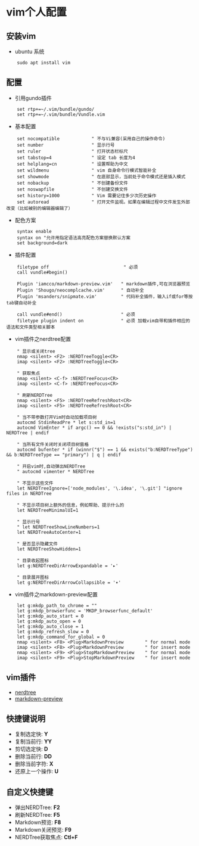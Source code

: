 # vim个人配置
## 安装vim

- ubuntu 系统
```shell
    sudo apt install vim
```

## 配置
- 引用gundo插件
```
    set rtp+=~/.vim/bundle/gundo/
    set rtp+=~/.vim/bundle/Vundle.vim
```

- 基本配置
```
    set nocompatible            " 不与Vi兼容(采用自己的操作命令)
    set number                  " 显示行号
    set ruler                   " 打开状态栏标尺
    set tabstop=4               " 设定 tab 长度为4
    set helplang=cn             " 设置帮助为中文
    set wildmenu                " vim 自身命令行模式智能补全
    set showmode                " 在底部显示，当前处于命令模式还是插入模式
    set nobackup                " 不创建备份文件
    set noswapfile              " 不创建交换文件
    set history=1000            " Vim 需要记住多少次历史操作
    set autoread                " 打开文件监视。如果在编辑过程中文件发生外部改变（比如被别的编辑器编辑了）
```

- 配色方案
```
    syntax enable
    syntax on "允许用指定语法高亮配色方案替换默认方案
    set background=dark
```

- 插件配置
```
    filetype off                            " 必须
    call vundle#begin()
    
    Plugin 'iamcco/markdown-preview.vim'   " markdown插件,可在浏览器预览
    Plugin 'Shougo/neocomplcache.vim'      " 自动补全
    Plugin 'msanders/snipmate.vim'         " 代码补全插件，输入if或for等按tab键自动补全
    
    call vundle#end()                      " 必须
    filetype plugin indent on              " 必须 加载vim自带和插件相应的语法和文件类型相关脚本
```

- vim插件之nerdtree配置
```
    " 显示或关闭tree
    nmap <silent> <F2> :NERDTreeToggle<CR>
    imap <silent> <F2> :NERDTreeToggle<CR>
    
    " 获取焦点
    nmap <silent> <C-f> :NERDTreeFocus<CR>
    imap <silent> <C-f> :NERDTreeFocus<CR>
    
    " 刷新NERDTree
    nmap <silent> <F5> :NERDTreeRefreshRoot<CR>
    imap <silent> <F5> :NERDTreeRefreshRoot<CR>
    
    " 当不带参数打开Vim时自动加载项目树
    autocmd StdinReadPre * let s:std_in=1
    autocmd VimEnter * if argc() == 0 && !exists("s:std_in") | NERDTree | endif
    
    " 当所有文件关闭时关闭项目树窗格
    autocmd bufenter * if (winnr("$") == 1 && exists("b:NERDTreeType") && b:NERDTreeType == "primary") | q | endif
    
    " 开启vim时,自动弹出NERDTree
    " autocmd vimenter * NERDTree
    
    " 不显示这些文件
    let NERDTreeIgnore=['node_modules', '\.idea', '\.git'] "ignore files in NERDTree
    
    " 不显示项目树上额外的信息，例如帮助、提示什么的
    let NERDTreeMinimalUI=1
    
    " 显示行号
    " let NERDTreeShowLineNumbers=1
    let NERDTreeAutoCenter=1
    
    " 是否显示隐藏文件
    let NERDTreeShowHidden=1
    
    " 目录收起图标
    let g:NERDTreeDirArrowExpandable = '▸'
    
    " 目录展开图标
    let g:NERDTreeDirArrowCollapsible = '▾'
```

- vim插件之markdown-preview配置
```
    let g:mkdp_path_to_chrome = ""
    let g:mkdp_browserfunc = 'MKDP_browserfunc_default'
    let g:mkdp_auto_start = 0
    let g:mkdp_auto_open = 0
    let g:mkdp_auto_close = 1
    let g:mkdp_refresh_slow = 0
    let g:mkdp_command_for_global = 0
    nmap <silent> <F8> <Plug>MarkdownPreview        " for normal mode
    imap <silent> <F8> <Plug>MarkdownPreview        " for insert mode
    nmap <silent> <F9> <Plug>StopMarkdownPreview    " for normal mode
    imap <silent> <F9> <Plug>StopMarkdownPreview    " for insert mode
```
## vim插件
- [nerdtree](https://github.com/scrooloose/nerdtree)
- [markdown-preview](https://github.com/iamcco/markdown-preview.vim)

## 快捷键说明
- 复制选定快: **Y**
- 复制当前行: **YY**
- 剪切选定快: **D**
- 删除当前行: **DD**
- 删除当前字符: **X**
- 还原上一个操作: **U**

## 自定义快捷键
- 弹出NERDTree: **F2**
- 刷新NERDTree: **F5**
- Markdown预览: **F8**
- Markdown关闭预览: **F9**
- NERDTree获取焦点: **Ctl+F**

